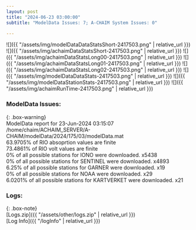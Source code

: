 ```yaml
---
layout: post
title: "2024-06-23 03:00:00"
subtitle: "ModelData Issues: 7; A-CHAIM System Issues: 0"

---
```


![]({{ "/assets/img/modelDataDataStatsShort-2417503.png" | relative_url }})
![]({{ "/assets/img/achaimDataStatsShort-2417503.png" | relative_url }})
![]({{ "/assets/img/achaimDataStatsLong00-2417503.png" | relative_url }})
![]({{ "/assets/img/achaimDataStatsLong01-2417503.png" | relative_url }})
![]({{ "/assets/img/achaimDataStatsLong02-2417503.png" | relative_url }})
![]({{ "/assets/img/modelDataDataStats-2417503.png" | relative_url }})
![]({{ "/assets/img/modelDataStationStats-2417503.png" | relative_url }})
![]({{ "/assets/img/achaimRunTime-2417503.png" | relative_url }})


### ModelData Issues:  
  
{: .box-warning}  
 ModelData report for 23-Jun-2024 03:15:07   
 /home/chaim/ACHAIM_SERVER/A-CHAIM/modelData/2024/175/03/modelData.mat   
 63.9705% of RIO absoprtion values are finite   
 73.4861% of RIO volt values are finite   
 0% of all possible stations for IONO were downloaded. x5438   
 0% of all possible stations for SENTINEL were downloaded. x4893   
 6.25% of all possible stations for GARNER were downloaded. x19   
 0% of all possible stations for NOAA were downloaded. x29   
 6.0201% of all possible stations for KARTVERKET were downloaded. x21   
  


### Logs:  
  
{: .box-note}  
[Logs.zip]({{ "/assets/other/logs.zip" | relative_url }})  
[Log Info]({{ "/logInfo" | relative_url }})  
